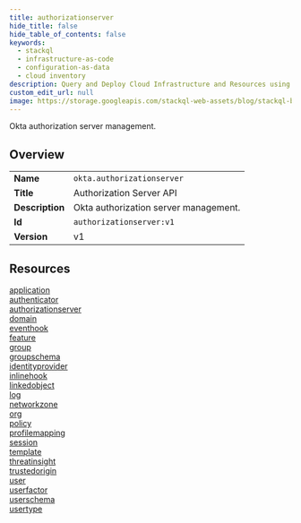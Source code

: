 ```yaml
---
title: authorizationserver
hide_title: false
hide_table_of_contents: false
keywords:
  - stackql
  - infrastructure-as-code
  - configuration-as-data
  - cloud inventory
description: Query and Deploy Cloud Infrastructure and Resources using SQL
custom_edit_url: null
image: https://storage.googleapis.com/stackql-web-assets/blog/stackql-blog-post-featured-image.png
---
```

Okta authorization server management.  
    

## Overview
<table><tbody>
<tr><td><b>Name</b></td><td><code>okta.authorizationserver</code></td></tr>
<tr><td><b>Title</b></td><td>Authorization Server API</td></tr>
<tr><td><b>Description</b></td><td>Okta authorization server management.</td></tr>
<tr><td><b>Id</b></td><td><code>authorizationserver:v1</code></td></tr>
<tr><td><b>Version</b></td><td>v1</td></tr>
</tbody></table>

## Resources
<div class="row">
<div class="providerDocColumn">
<a href="/docs/providers/okta/authorizationserver/application">application</a><br />
<a href="/docs/providers/okta/authorizationserver/authenticator">authenticator</a><br />
<a href="/docs/providers/okta/authorizationserver/authorizationserver">authorizationserver</a><br />
<a href="/docs/providers/okta/authorizationserver/domain">domain</a><br />
<a href="/docs/providers/okta/authorizationserver/eventhook">eventhook</a><br />
<a href="/docs/providers/okta/authorizationserver/feature">feature</a><br />
<a href="/docs/providers/okta/authorizationserver/group">group</a><br />
<a href="/docs/providers/okta/authorizationserver/groupschema">groupschema</a><br />
<a href="/docs/providers/okta/authorizationserver/identityprovider">identityprovider</a><br />
<a href="/docs/providers/okta/authorizationserver/inlinehook">inlinehook</a><br />
<a href="/docs/providers/okta/authorizationserver/linkedobject">linkedobject</a><br />
<a href="/docs/providers/okta/authorizationserver/log">log</a><br />
</div>
<div class="providerDocColumn">
<a href="/docs/providers/okta/authorizationserver/networkzone">networkzone</a><br />
<a href="/docs/providers/okta/authorizationserver/org">org</a><br />
<a href="/docs/providers/okta/authorizationserver/policy">policy</a><br />
<a href="/docs/providers/okta/authorizationserver/profilemapping">profilemapping</a><br />
<a href="/docs/providers/okta/authorizationserver/session">session</a><br />
<a href="/docs/providers/okta/authorizationserver/template">template</a><br />
<a href="/docs/providers/okta/authorizationserver/threatinsight">threatinsight</a><br />
<a href="/docs/providers/okta/authorizationserver/trustedorigin">trustedorigin</a><br />
<a href="/docs/providers/okta/authorizationserver/user">user</a><br />
<a href="/docs/providers/okta/authorizationserver/userfactor">userfactor</a><br />
<a href="/docs/providers/okta/authorizationserver/userschema">userschema</a><br />
<a href="/docs/providers/okta/authorizationserver/usertype">usertype</a><br />
</div>
</div>
